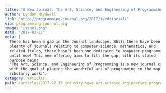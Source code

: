 ```yaml
---
title: "A New Journal: The Art, Science, and Engineering of Programming"
author: Lyndon Maydwell
link: "http://programming-journal.org/2017/1/editorial/"
via: programming-journal.org
image: "issue1.png"
date: "2017-02-15"
meta: |
  There has been a gap in the Journal landscape. While there have been
  pleanty of journals relating to computer-science, mathematics, and
  related fields, there hasn't been one dedicated to computer-programming...
  until now! This new offering aims to fill the gap, with its stated
  purpose being
  "The Art, Science, and Engineering of Programming is a new journal created
  with the goal of placing the wonderful art of programming in the map of
  scholarly works".
category: articles
path: /articles/2017-02-15-industry-news-art-science-engineering-programming-journal
---
```

<!-- /img/blog/2017-02-15-programming-journal -->
